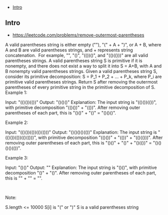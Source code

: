 - [Intro](#intro)

## Intro

- https://leetcode.com/problems/remove-outermost-parentheses

A valid parentheses string is either empty (""), "(" + A + ")", or A + B, where A and B are valid parentheses strings, and + represents string concatenation.  For example, "", "()", "(())()", and "(()(()))" are all valid parentheses strings.
A valid parentheses string S is primitive if it is nonempty, and there does not exist a way to split it into S = A+B, with A and B nonempty valid parentheses strings.
Given a valid parentheses string S, consider its primitive decomposition: S = P_1 + P_2 + ... + P_k, where P_i are primitive valid parentheses strings.
Return S after removing the outermost parentheses of every primitive string in the primitive decomposition of S.
 
Example 1:

Input: "(()())(())"
Output: "()()()"
Explanation: 
The input string is "(()())(())", with primitive decomposition "(()())" + "(())".
After removing outer parentheses of each part, this is "()()" + "()" = "()()()".


Example 2:

Input: "(()())(())(()(()))"
Output: "()()()()(())"
Explanation: 
The input string is "(()())(())(()(()))", with primitive decomposition "(()())" + "(())" + "(()(()))".
After removing outer parentheses of each part, this is "()()" + "()" + "()(())" = "()()()()(())".


Example 3:

Input: "()()"
Output: ""
Explanation: 
The input string is "()()", with primitive decomposition "()" + "()".
After removing outer parentheses of each part, this is "" + "" = "".

 


Note:

S.length <= 10000
S[i] is "(" or ")"
S is a valid parentheses string



 

